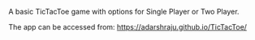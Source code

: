 A basic TicTacToe game with options for Single Player or Two Player.


The app can be accessed from: https://adarshraju.github.io/TicTacToe/

